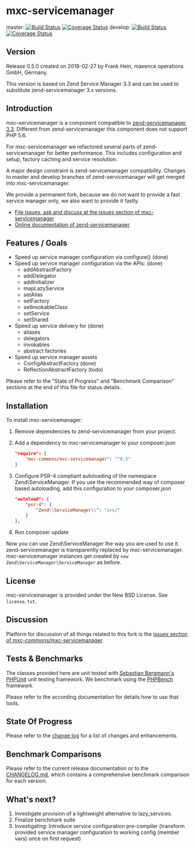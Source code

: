 # mxc-servicemanager

master:
[![Build Status](https://secure.travis-ci.org/mxc-commons/mxc-servicemanager.svg?branch=master)](https://secure.travis-ci.org/mxc-commons/mxc-servicemanager)
[![Coverage Status](https://coveralls.io/repos/github/mxc-commons/mxc-servicemanager/badge.svg?branch=master)](https://coveralls.io/github/mxc-commons/mxc-servicemanager?branch=master)
develop:
[![Build Status](https://secure.travis-ci.org/mxc-commons/mxc-servicemanager.svg?branch=develop)](https://secure.travis-ci.org/mxc-commons/mxc-servicemanager)
[![Coverage Status](https://coveralls.io/repos/github/mxc-commons/mxc-servicemanager/badge.svg?branch=develop)](https://coveralls.io/github/mxc-commons/mxc-servicemanager?branch=develop)

## Version

Release 0.5.0 created on 2018-02-27 by Frank Hein, maxence operations GmbH, Germany.

This version is based on Zend Service Manager 3.3 and can be used to substitute zend-servicemanager 3.x versions.

## Introduction

mxc-servicemanager is a component compatible to [zend-servicemanager  3.3](https://github.com/zendframework/zend-servicemanager "zend-servicemanager").
Different from zend-servicemanager this component does not support PHP 5.6.

For mxc-servicemanager we refactored several parts of zend-servicemanager for better performance. This includes configuration and setup, factory caching and service resolution.

A major design constraint is zend-servicemanager compatibility. Changes to master and develop branches of zend-servicemanager will get merged into mxc-servicemanager.

We provide a permanent fork, because we do not want to provide a fast service manager only, we also want to provide it fastly.


- [File issues, ask and discuss at the issues section of mxc-servicemanager](https://github.com/mxc-commons/mxc-servicemanager/issues)
- [Online documentation of zend-servicemanager](https://docs.zendframework.com/zend-servicemanager)

## Features / Goals

* Speed up service manager configuration via configure() (done)
* Speed up service manager configuration via the APIs: (done)
    * addAbstractFactory
    * addDelegator
    * addInitializer
    * mapLazyService
    * setAlias
    * setFactory
    * setInvokableClass
    * setService
    * setShared
* Speed up service delivery for (done)
    * aliases
    * delegators
    * invokables
    * abstract factories
* Speed up service manager assets
    * ConfigAbstractFactory (done)
    * ReflectionAbstractFactory (todo)

Please refer to the "State of Progress" and "Benchmark Comparison" sections at the end of this file for status details.

## Installation

To install mxc-servicemanager:

1. Remove dependencies to zend-servicemanager from your project.

1. Add a dependency to mxc-servicemanager to your composer.json


    ```json
    "require": {
        "mxc-commons/mxc-servicemanager": "^0.5"
    }
    ```

2. Configure PSR-4 compliant autoloading of the namespace Zend\ServiceManager. If you use the recommended way of composer based autoloading, add this configuration to your composer.json

    ```json
    "autoload": {
        "psr-4": {
            "Zend\\ServiceManager\\": "src/"
        }
    },
    ```

3. Run composer update

Now you can use Zend\ServiceManager the way you are used to use it. zend-servicemanager is transparently replaced by mxc-servicemanager. mxc-servicemanager
instances get created by `new Zend\ServiceManager\ServiceManager` as before.

## License

mxc-servicemanager is provided under the New BSD License. See `license.txt`.

## Discussion

Platform for discussion of all things related to this fork is the [issues section of mxc-commons/mxc-servicemanager](https://github.com/mxc-commons/mxc-servicemanager/issues).

## Tests & Benchmarks

The classes provided here are unit tested with [Sebastian Bergmann's PHPUnit](https://github.com/sebastianbergmann/phpunit) unit testing framework.
We benchmark using the [PHPBench](https://github.com/phpbench/phpbench) framework.

Please refer to the according documentation for details how to use that tools.

## State Of Progress

Please refer to the [change log](CHANGELOG.md) for a list of changes and enhancements.

## Benchmark Comparisons

Please refer to the current release documentation or to the [CHANGELOG.md](CHANGELOG.md), which contains a comprehensive benchmark comparison for
each version.

## What's next?

1. Investigate provision of a lightweight alternative to lazy_services.
2. Finalize benchmark suite
3. Investigating: Introduce service configuration pre-compiler (transform provided service manager configuration to working config (member vars) once on first request)
